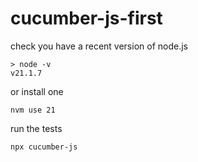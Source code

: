 # cucumber-js-first

check you have a recent version of node.js
```
> node -v
v21.1.7
```
or install one
```
nvm use 21
```

run the tests
```
npx cucumber-js
```


